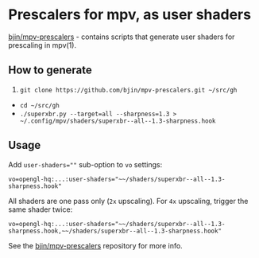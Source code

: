 # Prescalers for mpv, as user shaders

[bjin/mpv-prescalers](https://github.com/bjin/mpv-prescalers) - contains
scripts that generate user shaders for prescaling in mpv(1).

## How to generate

1. `git clone https://github.com/bjin/mpv-prescalers.git ~/src/gh`
-  `cd ~/src/gh`
-  `./superxbr.py --target=all --sharpness=1.3 > ~/.config/mpv/shaders/superxbr--all--1.3-sharpness.hook`

## Usage

Add `user-shaders=""` sub-option to `vo` settings:

```text
vo=opengl-hq:...:user-shaders="~~/shaders/superxbr--all--1.3-sharpness.hook"
```

All shaders are one pass only (`2x` upscaling). For `4x` upscaling, trigger
the same shader twice:

```text
vo=opengl-hq:...:user-shaders="~~/shaders/superxbr--all--1.3-sharpness.hook,~~/shaders/superxbr--all--1.3-sharpness.hook"
```

See the [bjin/mpv-prescalers](https://github.com/bjin/mpv-prescalers)
repository for more info.
